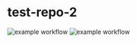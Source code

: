 # test-repo-2

![example workflow](https://github.com/esrabayramova/test-repo-2/actions/workflows/gradle.yml/badge.svg)
![example workflow](https://github.com/esrabayramova/test-repo-2/actions/workflows/blank.yml/badge.svg)
